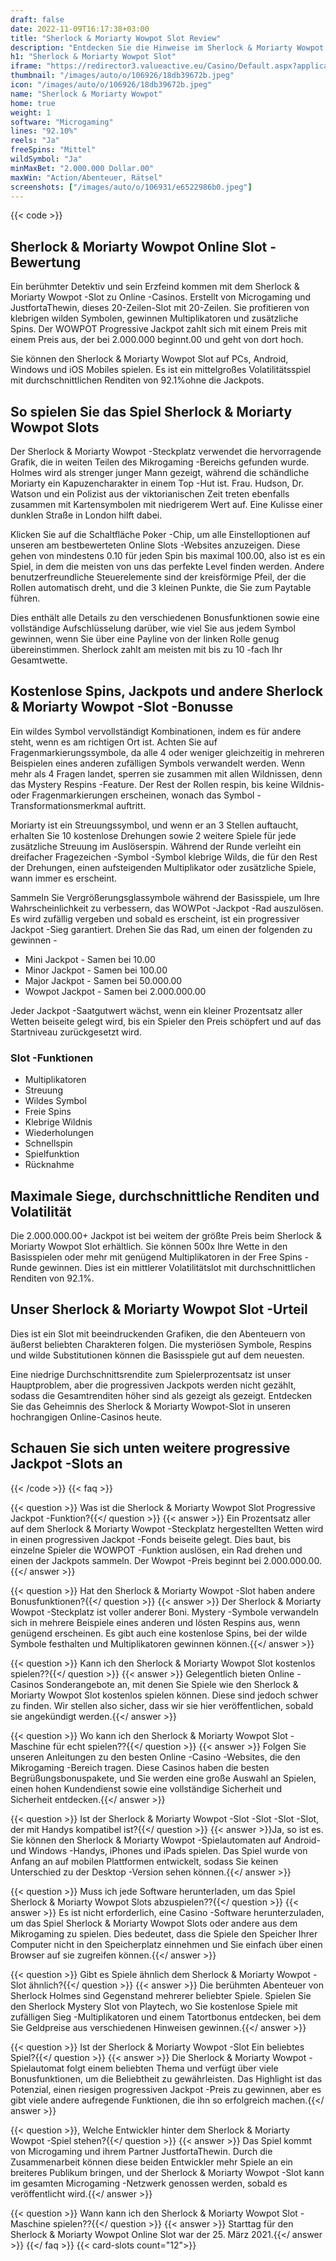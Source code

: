 ```yaml
---
draft: false
date: 2022-11-09T16:17:38+03:00
title: "Sherlock & Moriarty Wowpot Slot Review"
description: "Entdecken Sie die Hinweise im Sherlock & Moriarty Wowpot -Slot in unserer vollständigen Rezension des Gameplays, den Funktionen und wo Sie mit den besten Casino -Boni spielen können."
h1: "Sherlock & Moriarty Wowpot Slot"
iframe: "https://redirector3.valueactive.eu/Casino/Default.aspx?applicationid=1023&theme=quickfiressl&usertype=5&sext1=demo&sext2=demo&csid=1867&serverid=1867&variant=MAL-Demo&gameid=sherlockAndMoriartyDesktop&ul=en"
thumbnail: "/images/auto/o/106926/18db39672b.jpeg"
icon: "/images/auto/o/106926/18db39672b.jpeg"
name: "Sherlock & Moriarty Wowpot"
home: true
weight: 1
software: "Microgaming"
lines: "92.10%"
reels: "Ja"
freeSpins: "Mittel"
wildSymbol: "Ja"
minMaxBet: "2.000.000 Dollar.00"
maxWin: "Action/Abenteuer, Rätsel"
screenshots: ["/images/auto/o/106931/e6522986b0.jpeg"]
---
```


{{< code >}}<h2>Sherlock & Moriarty Wowpot Online Slot -Bewertung</h2><p>Ein berühmter Detektiv und sein Erzfeind kommen mit dem Sherlock & Moriarty Wowpot -Slot zu Online -Casinos. Erstellt von Microgaming und JustfortaThewin, dieses 20-Zeilen-Slot mit 20-Zeilen. Sie profitieren von klebrigen wilden Symbolen, gewinnen Multiplikatoren und zusätzliche Spins. Der WOWPOT Progressive Jackpot zahlt sich mit einem Preis mit einem Preis aus, der bei 2.000.000 beginnt.00 und geht von dort hoch.</p><p>Sie können den Sherlock & Moriarty Wowpot Slot auf PCs, Android, Windows und iOS Mobiles spielen. Es ist ein mittelgroßes Volatilitätsspiel mit durchschnittlichen Renditen von 92.1%ohne die Jackpots.</p><h2>So spielen Sie das Spiel Sherlock & Moriarty Wowpot Slots</h2><p>Der Sherlock & Moriarty Wowpot -Steckplatz verwendet die hervorragende Grafik, die in weiten Teilen des Mikrogaming -Bereichs gefunden wurde. Holmes wird als strenger junger Mann gezeigt, während die schändliche Moriarty ein Kapuzencharakter in einem Top -Hut ist. Frau. Hudson, Dr. Watson und ein Polizist aus der viktorianischen Zeit treten ebenfalls zusammen mit Kartensymbolen mit niedrigerem Wert auf. Eine Kulisse einer dunklen Straße in London hilft dabei.</p><p>Klicken Sie auf die Schaltfläche Poker -Chip, um alle Einstelloptionen auf unseren am bestbewerteten Online Slots -Websites anzuzeigen. Diese gehen von mindestens 0.10 für jeden Spin bis maximal 100.00, also ist es ein Spiel, in dem die meisten von uns das perfekte Level finden werden. Andere benutzerfreundliche Steuerelemente sind der kreisförmige Pfeil, der die Rollen automatisch dreht, und die 3 kleinen Punkte, die Sie zum Paytable führen.</p><p>Dies enthält alle Details zu den verschiedenen Bonusfunktionen sowie eine vollständige Aufschlüsselung darüber, wie viel Sie aus jedem Symbol gewinnen, wenn Sie über eine Payline von der linken Rolle genug übereinstimmen. Sherlock zahlt am meisten mit bis zu 10 -fach Ihr Gesamtwette.</p><h2>Kostenlose Spins, Jackpots und andere Sherlock & Moriarty Wowpot -Slot -Bonusse</h2><p>Ein wildes Symbol vervollständigt Kombinationen, indem es für andere steht, wenn es am richtigen Ort ist. Achten Sie auf Fragenmarkierungssymbole, da alle 4 oder weniger gleichzeitig in mehreren Beispielen eines anderen zufälligen Symbols verwandelt werden. Wenn mehr als 4 Fragen landet, sperren sie zusammen mit allen Wildnissen, denn das Mystery Respins -Feature. Der Rest der Rollen respin, bis keine Wildnis- oder Fragenmarkierungen erscheinen, wonach das Symbol -Transformationsmerkmal auftritt.</p><p>Moriarty ist ein Streuungssymbol, und wenn er an 3 Stellen auftaucht, erhalten Sie 10 kostenlose Drehungen sowie 2 weitere Spiele für jede zusätzliche Streuung im Auslöserspin. Während der Runde verleiht ein dreifacher Fragezeichen -Symbol -Symbol klebrige Wilds, die für den Rest der Drehungen, einen aufsteigenden Multiplikator oder zusätzliche Spiele, wann immer es erscheint.</p><p>Sammeln Sie Vergrößerungsglassymbole während der Basisspiele, um Ihre Wahrscheinlichkeit zu verbessern, das WOWPot -Jackpot -Rad auszulösen. Es wird zufällig vergeben und sobald es erscheint, ist ein progressiver Jackpot -Sieg garantiert. Drehen Sie das Rad, um einen der folgenden zu gewinnen -</p><ul><li>Mini Jackpot - Samen bei 10.00</li><li>Minor Jackpot - Samen bei 100.00</li><li>Major Jackpot - Samen bei 50.000.00</li><li>Wowpot Jackpot - Samen bei 2.000.000.00</li></ul><p>Jeder Jackpot -Saatgutwert wächst, wenn ein kleiner Prozentsatz aller Wetten beiseite gelegt wird, bis ein Spieler den Preis schöpfert und auf das Startniveau zurückgesetzt wird.</p><h3>
Slot -Funktionen</h3><ul>
<li></span>
Multiplikatoren</li>
<li></span>
Streuung</li>
<li></span>
Wildes Symbol</li>
<li></span>
Freie Spins</li>
<li></span>
Klebrige Wildnis</li>
<li></span>
Wiederholungen</li>
<li></span>
Schnellspin</li>
<li></span>
Spielfunktion</li>
<li></span>
Rücknahme</li></ul><h2>Maximale Siege, durchschnittliche Renditen und Volatilität</h2><p>Die 2.000.000.00+ Jackpot ist bei weitem der größte Preis beim Sherlock & Moriarty Wowpot Slot erhältlich. Sie können 500x Ihre Wette in den Basisspielen oder mehr mit genügend Multiplikatoren in der Free Spins -Runde gewinnen. Dies ist ein mittlerer Volatilitätslot mit durchschnittlichen Renditen von 92.1%.</p><h2>Unser Sherlock & Moriarty Wowpot Slot -Urteil</h2><p>Dies ist ein Slot mit beeindruckenden Grafiken, die den Abenteuern von äußerst beliebten Charakteren folgen. Die mysteriösen Symbole, Respins und wilde Substitutionen können die Basisspiele gut auf dem neuesten.</p><p>Eine niedrige Durchschnittsrendite zum Spielerprozentsatz ist unser Hauptproblem, aber die progressiven Jackpots werden nicht gezählt, sodass die Gesamtrenditen höher sind als gezeigt als gezeigt. Entdecken Sie das Geheimnis des Sherlock & Moriarty Wowpot-Slot in unseren hochrangigen Online-Casinos heute.</p><h2>Schauen Sie sich unten weitere progressive Jackpot -Slots an</h2>
{{< /code >}}
{{< faq >}}

{{< question >}} Was ist die Sherlock & Moriarty Wowpot Slot Progressive Jackpot -Funktion?{{</ question >}}
{{< answer >}} Ein Prozentsatz aller auf dem Sherlock & Moriarty Wowpot -Steckplatz hergestellten Wetten wird in einen progressiven Jackpot -Fonds beiseite gelegt. Dies baut, bis einzelne Spieler die WOWPOT -Funktion auslösen, ein Rad drehen und einen der Jackpots sammeln. Der Wowpot -Preis beginnt bei 2.000.000.00.{{</ answer >}}

{{< question >}} Hat den Sherlock & Moriarty Wowpot -Slot haben andere Bonusfunktionen?{{</ question >}}
{{< answer >}} Der Sherlock & Moriarty Wowpot -Steckplatz ist voller anderer Boni. Mystery -Symbole verwandeln sich in mehrere Beispiele eines anderen und lösten Respins aus, wenn genügend erscheinen. Es gibt auch eine kostenlose Spins, bei der wilde Symbole festhalten und Multiplikatoren gewinnen können.{{</ answer >}}

{{< question >}} Kann ich den Sherlock & Moriarty Wowpot Slot kostenlos spielen??{{</ question >}}
{{< answer >}} Gelegentlich bieten Online -Casinos Sonderangebote an, mit denen Sie Spiele wie den Sherlock & Moriarty Wowpot Slot kostenlos spielen können. Diese sind jedoch schwer zu finden. Wir stellen also sicher, dass wir sie hier veröffentlichen, sobald sie angekündigt werden.{{</ answer >}}

{{< question >}} Wo kann ich den Sherlock & Moriarty Wowpot Slot -Maschine für echt spielen??{{</ question >}}
{{< answer >}} Folgen Sie unseren Anleitungen zu den besten Online -Casino -Websites, die den Mikrogaming -Bereich tragen. Diese Casinos haben die besten Begrüßungsbonuspakete, und Sie werden eine große Auswahl an Spielen, einen hohen Kundendienst sowie eine vollständige Sicherheit und Sicherheit entdecken.{{</ answer >}}

{{< question >}} Ist der Sherlock & Moriarty Wowpot -Slot -Slot -Slot -Slot, der mit Handys kompatibel ist?{{</ question >}}
{{< answer >}}Ja, so ist es. Sie können den Sherlock & Moriarty Wowpot -Spielautomaten auf Android- und Windows -Handys, iPhones und iPads spielen. Das Spiel wurde von Anfang an auf mobilen Plattformen entwickelt, sodass Sie keinen Unterschied zu der Desktop -Version sehen können.{{</ answer >}}

{{< question >}} Muss ich jede Software herunterladen, um das Spiel Sherlock & Moriarty Wowpot Slots abzuspielen??{{</ question >}}
{{< answer >}} Es ist nicht erforderlich, eine Casino -Software herunterzuladen, um das Spiel Sherlock & Moriarty Wowpot Slots oder andere aus dem Mikrogaming zu spielen. Dies bedeutet, dass die Spiele den Speicher Ihrer Computer nicht in den Speicherplatz einnehmen und Sie einfach über einen Browser auf sie zugreifen können.{{</ answer >}}

{{< question >}} Gibt es Spiele ähnlich dem Sherlock & Moriarty Wowpot -Slot ähnlich?{{</ question >}}
{{< answer >}} Die berühmten Abenteuer von Sherlock Holmes sind Gegenstand mehrerer beliebter Spiele. Spielen Sie den Sherlock Mystery Slot von Playtech, wo Sie kostenlose Spiele mit zufälligen Sieg -Multiplikatoren und einem Tatortbonus entdecken, bei dem Sie Geldpreise aus verschiedenen Hinweisen gewinnen.{{</ answer >}}

{{< question >}} Ist der Sherlock & Moriarty Wowpot -Slot Ein beliebtes Spiel?{{</ question >}}
{{< answer >}} Die Sherlock & Moriarty Wowpot -Spielautomat folgt einem beliebten Thema und verfügt über viele Bonusfunktionen, um die Beliebtheit zu gewährleisten. Das Highlight ist das Potenzial, einen riesigen progressiven Jackpot -Preis zu gewinnen, aber es gibt viele andere aufregende Funktionen, die ihn so erfolgreich machen.{{</ answer >}}

{{< question >}}, Welche Entwickler hinter dem Sherlock & Moriarty Wowpot -Spiel stehen?{{</ question >}}
{{< answer >}} Das Spiel kommt von Microgaming und ihrem Partner JustfortaThewin. Durch die Zusammenarbeit können diese beiden Entwickler mehr Spiele an ein breiteres Publikum bringen, und der Sherlock & Moriarty Wowpot -Slot kann im gesamten Microgaming -Netzwerk genossen werden, sobald es veröffentlicht wird.{{</ answer >}}

{{< question >}} Wann kann ich den Sherlock & Moriarty Wowpot Slot -Maschine spielen??{{</ question >}}
{{< answer >}} Starttag für den Sherlock & Moriarty Wowpot Online Slot war der 25. März 2021.{{</ answer >}}
{{</ faq >}}
{{< card-slots count="12">}}